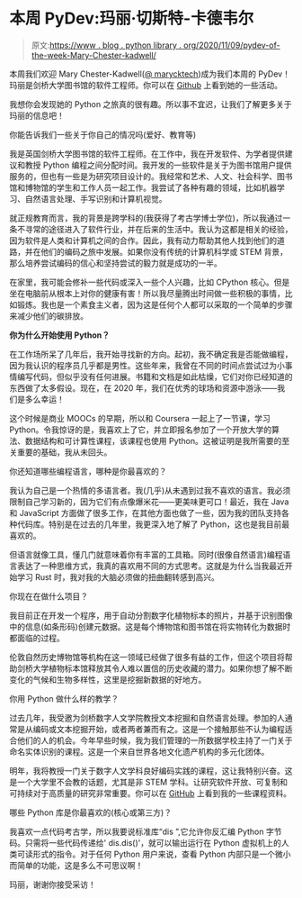 # 本周 PyDev:玛丽·切斯特-卡德韦尔

> 原文:[https://www . blog . python library . org/2020/11/09/pydev-of-the-week-Mary-Chester-kadwell/](https://www.blog.pythonlibrary.org/2020/11/09/pydev-of-the-week-mary-chester-kadwell/)

本周我们欢迎 Mary Chester-Kadwell([@ marycktech](https://twitter.com/marycktech))成为我们本周的 PyDev！玛丽是剑桥大学图书馆的软件工程师。你可以在 [Github](https://github.com/mchesterkadwell) 上看到她的一些活动。

我想你会发现她的 Python 之旅真的很有趣。所以事不宜迟，让我们了解更多关于玛丽的信息吧！

你能告诉我们一些关于你自己的情况吗(爱好、教育等)

我是英国剑桥大学图书馆的软件工程师。在工作中，我在开发软件、为学者提供建议和教授 Python 编程之间分配时间。我开发的一些软件是关于为图书馆用户提供服务的，但也有一些是为研究项目设计的。我经常和艺术、人文、社会科学、图书馆和博物馆的学生和工作人员一起工作。我尝试了各种有趣的领域，比如机器学习、自然语言处理、手写识别和计算机视觉。

就正规教育而言，我的背景是跨学科的(我获得了考古学博士学位)，所以我通过一条不寻常的途径进入了软件行业，并在后来的生活中。我认为这都是相关的经验，因为软件是人类和计算机之间的合作。因此，我有动力帮助其他人找到他们的道路，并在他们的编码之旅中发展。如果你没有传统的计算机科学或 STEM 背景，那么培养尝试编码的信心和坚持尝试的毅力就是成功的一半。

在家里，我可能会修补一些代码或深入一些个人兴趣，比如 CPython 核心。但是坐在电脑前从根本上对你的健康有害！所以我尽量腾出时间做一些积极的事情，比如锻炼。我也是一个素食主义者，因为这是任何个人都可以采取的一个简单的步骤来减少他们的碳排放。

**你为什么开始使用 Python？**

在工作场所呆了几年后，我开始寻找新的方向。起初，我不确定我是否能做编程，因为我认识的程序员几乎都是男性。这些年来，我曾在不同的时间点尝试过为小事情编写代码，但似乎没有任何进展。书籍和文档是如此枯燥，它们对你已经知道的东西做了太多假设。现在，在 2020 年，我们在优秀的球场和资源中游泳——我们是多么幸运！

这个时候是商业 MOOCs 的早期，所以和 Coursera 一起上了一节课，学习 Python。令我惊讶的是，我喜欢上了它，并立即报名参加了一个开放大学的算法、数据结构和可计算性课程，该课程也使用 Python。这被证明是我所需要的至关重要的基础，我从未回头。

你还知道哪些编程语言，哪种是你最喜欢的？

我认为自己是一个热情的多语言者。我(几乎)从未遇到过我不喜欢的语言。我必须限制自己学习新的，因为它们有点像爆米花——更美味更可口！最近，我在 Java 和 JavaScript 方面做了很多工作，在其他方面也做了一些，因为我的团队支持各种代码库。特别是在过去的几年里，我更深入地了解了 Python，这也是我目前最喜欢的。

但语言就像工具，懂几门就意味着你有丰富的工具箱。同时(很像自然语言)编程语言表达了一种思维方式，我真的喜欢用不同的方式思考。这就是为什么当我最近开始学习 Rust 时，我对我的大脑必须做的扭曲翻转感到高兴。

你现在在做什么项目？

我目前正在开发一个程序，用于自动分割数字化植物标本的照片，并基于识别图像中的信息(如条形码)创建元数据。这是每个博物馆和图书馆在将实物转化为数据时都面临的过程。

伦敦自然历史博物馆等机构在这一领域已经做了很多有益的工作，但这个项目将帮助剑桥大学植物标本馆释放其令人难以置信的历史收藏的潜力。如果你想了解不断变化的气候和生物多样性，这里是挖掘新数据的好地方。

你用 Python 做什么样的教学？

过去几年，我受邀为剑桥数字人文学院教授文本挖掘和自然语言处理。参加的人通常是从编码或文本挖掘开始，或者两者兼而有之。这是一个接触那些不认为编程适合他们的人的机会。今年早些时候，我为我们管理的一所数据学校主持了一门关于命名实体识别的课程。这是一个来自世界各地文化遗产机构的多元化团体。

明年，我将教授一门关于数字人文学科良好编码实践的课程，这让我特别兴奋。这是一个大学里不会教的话题，尤其是非 STEM 学科。让研究软件开放、可复制和可持续对于高质量的研究非常重要。你可以在 [GitHub](https://github.com/mchesterkadwell) 上看到我的一些课程资料。

哪些 Python 库是你最喜欢的(核心或第三方)？

我喜欢一点代码考古学，所以我要说标准库“dis ”,它允许你反汇编 Python 字节码。只需将一些代码传递给' dis.dis()'，就可以输出运行在 Python 虚拟机上的人类可读形式的指令。对于任何 Python 用户来说，查看 Python 内部只是一个微小而简单的功能，这是多么不可思议啊！

玛丽，谢谢你接受采访！